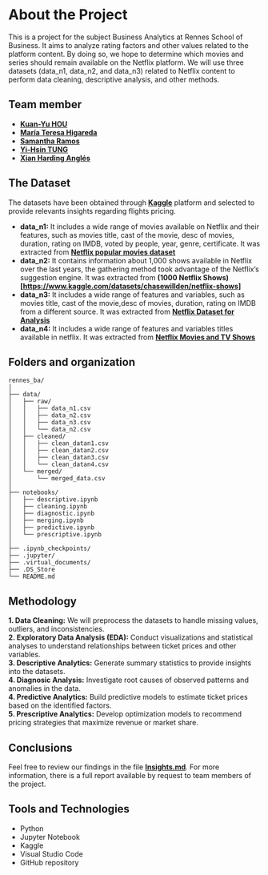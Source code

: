 # About the Project 
This is a project for the subject Business Analytics at Rennes School of Business. It aims to analyze rating factors and other values related to the platform content. By doing so, we hope to determine which movies and series should remain available on the Netflix platform. We will use three datasets (data_n1, data_n2, and data_n3) related to Netflix content to perform data cleaning, descriptive analysis, and other methods.

## Team member
*   **[Kuan-Yu HOU](https://github.com/DoreenHou)** 
*   **[María Teresa Higareda](https://github.com/Teresiux14)**   
*   **[Samantha Ramos](https://github.com/samanta-ramos)**
*   **[Yi-Hsin TUNG](https://github.com/evatung0719)**
*   **[Xian Harding Anglés](https://github.com/r41ss4)**
## The Dataset
The datasets have been obtained through **[Kaggle](https://www.kaggle.com/)** platform and selected to provide relevants insights regarding flights pricing. 
*   **data_n1:** It includes a wide range of movies available on Netflix and their features, such as movies title, cast of the movie, desc of movies, duration, rating on IMDB, voted by people, year, genre, certificate. It was extracted from **[Netflix popular movies dataset](https://www.kaggle.com/datasets/narayan63/netflix-popular-movies-dataset)**     
*   **data_n2:** It contains information about 1,000 shows available in Netflix over the last years, the gathering method took advantage of the Netflix’s suggestion engine. It was extracted from **(1000 Netflix Shows)[https://www.kaggle.com/datasets/chasewillden/netflix-shows]** 
*   **data_n3:** It includes a wide range of features and variables, such as movies title, cast of the movie,desc of movies, duration, rating on IMDB from a different source. It was extracted from **[Netflix Dataset for Analysis](https://www.kaggle.com/datasets/yaminh/netflix-dataset-for-analysis)**    
*   **data_n4:** It includes a wide range of features and variables titles available in netflix. It was extracted from **[Netflix Movies and TV Shows](https://www.kaggle.com/datasets/dgoenrique/netflix-movies-and-tv-shows?select=credits.csv)**

## Folders and organization 
```
rennes_ba/          
│           
├── data/         
│   ├── raw/                   
│   │   ├── data_n1.csv   
│   │   ├── data_n2.csv  
│   │   ├── data_n3.csv              
│   │   └── data_n2.csv     
│   ├── cleaned/        
│   │   ├── clean_datan1.csv   
│   │   ├── clean_datan2.csv        
│   │   ├── clean_datan3.csv        
│   │   └── clean_datan4.csv            
│   └── merged/         
│       └── merged_data.csv           
│                       
├── notebooks/                    
│   ├── descriptive.ipynb         
│   ├── cleaning.ipynb          
│   ├── diagnostic.ipynb 
│   ├── merging.ipynb          
│   ├── predictive.ipynb      
│   └── prescriptive.ipynb                
│       
├── .ipynb_checkpoints/     
├── .jupyter/           
├── .virtual_documents/         
├── .DS_Store               
└── README.md          
```

## Methodology
**1. Data Cleaning:** We will preprocess the datasets to handle missing values, outliers, and inconsistencies.          
**2. Exploratory Data Analysis (EDA):** Conduct visualizations and statistical analyses to understand relationships between ticket prices and other variables.      
**3. Descriptive Analytics:** Generate summary statistics to provide insights into the datasets.     
**4. Diagnosic Analysis:** Investigate root causes of observed patterns and anomalies in the data.      
**4. Predictive Analytics:** Build predictive models to estimate ticket prices based on the identified factors.     
**5. Prescriptive Analytics:** Develop optimization models to recommend pricing strategies that maximize revenue or market share.  

## Conclusions
Feel free to review our findings in the file **[Insights.md](https://github.com/r41ss4/rennes_ba/blob/main/Insights.md)**. For more information, there is a full report available by request to team members of the project. 

## Tools and Technologies
- Python 
- Jupyter Notebook
- Kaggle
- Visual Studio Code 
- GitHub repository


